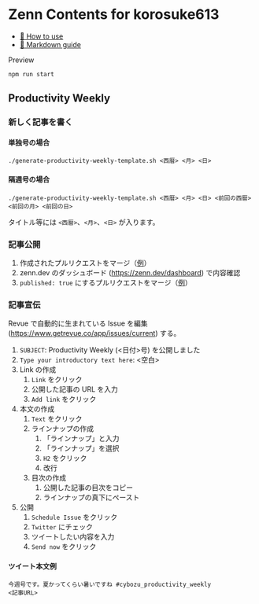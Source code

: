 # Zenn Contents for korosuke613

* [📘 How to use](https://zenn.dev/zenn/articles/zenn-cli-guide)
* [📘 Markdown guide](https://zenn.dev/zenn/articles/markdown-guide)

Preview
```
npm run start
```

## Productivity Weekly
### 新しく記事を書く

#### 単独号の場合
```
./generate-productivity-weekly-template.sh <西暦> <月> <日>
```

#### 隔週号の場合
```
./generate-productivity-weekly-template.sh <西暦> <月> <日> <前回の西暦> <前回の月> <前回の日>
```

タイトル等には `<西暦>`、`<月>`、`<日>` が入ります。

### 記事公開
1. 作成されたプルリクエストをマージ（[例](https://github.com/korosuke613/zenn-articles/pull/199)）
2. zenn.dev のダッシュボード (https://zenn.dev/dashboard) で内容確認
3. `published: true` にするプルリクエストをマージ（[例](https://github.com/korosuke613/zenn-articles/pull/200)）

### 記事宣伝
Revue で自動的に生まれている Issue を編集 (https://www.getrevue.co/app/issues/current) する。

1. `SUBJECT`: Productivity Weekly (<日付>号) を公開しました
2. `Type your introductory text here`: <空白>
3. Link の作成
   1. `Link` をクリック
   2. 公開した記事の URL を入力
   3. `Add link` をクリック
4. 本文の作成
   1. `Text` をクリック
   2. ラインナップの作成
      1. 「ラインナップ」と入力
      2. 「ラインナップ」を選択
      3. `H2` をクリック
      4. 改行
   3. 目次の作成
      1. 公開した記事の目次をコピー
      2. ラインナップの真下にペースト
5. 公開
   1. `Schedule Issue` をクリック
   2. `Twitter` にチェック
   3. ツイートしたい内容を入力
   4. `Send now` をクリック

#### ツイート本文例   
```
今週号です。夏かってくらい暑いですね #cybozu_productivity_weekly
<記事URL>
```

